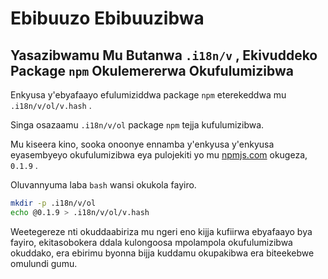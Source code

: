 # Ebibuuzo Ebibuuzibwa

## Yasazibwamu Mu Butanwa `.i18n/v` , Ekivuddeko Package `npm` Okulemererwa Okufulumizibwa

Enkyusa y'ebyafaayo efulumiziddwa package `npm` eterekeddwa mu `.i18n/v/ol/v.hash` .

Singa osazaamu `.i18n/v/ol` package `npm` tejja kufulumizibwa.

Mu kiseera kino, sooka onoonye ennamba y'enkyusa y'enkyusa eyasembyeyo okufulumizibwa eya pulojekiti yo mu [npmjs.com](//npmjs.com) okugeza, `0.1.9` .

Oluvannyuma laba `bash` wansi okukola fayiro.

```bash
mkdir -p .i18n/v/ol
echo @0.1.9 > .i18n/v/ol/v.hash
```

Weetegereze nti okuddaabiriza mu ngeri eno kijja kufiirwa ebyafaayo bya fayiro, ekitasobokera ddala kulongoosa mpolampola okufulumizibwa okuddako, era ebirimu byonna bijja kuddamu okupakibwa era biteekebwe omulundi gumu.